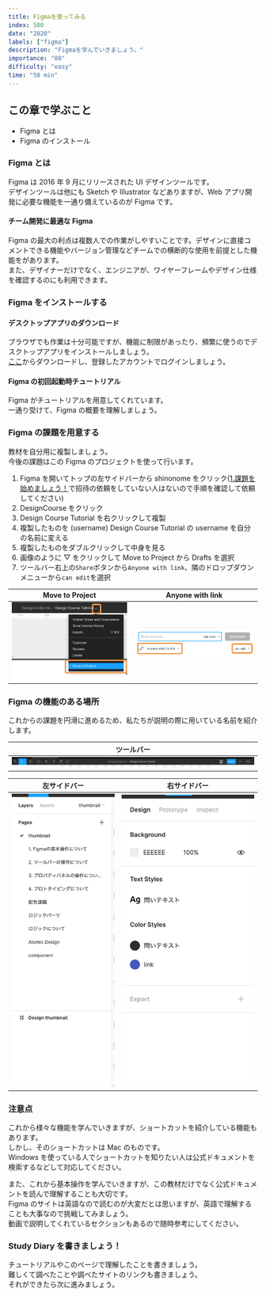 ```yaml
---
title: Figmaを使ってみる
index: 500
date: "2020"
labels: ["figma"]
description: "Figmaを学んでいきましょう。"
importance: "80"
difficulty: "easy"
time: "50 min"
---
```


## この章で学ぶこと

- Figma とは
- Figma のインストール

### Figma とは

Figma は 2016 年 9 月にリリースされた UI デザインツールです。  
デザインツールは他にも Sketch や Illustrator などありますが、Web アプリ開発に必要な機能を一通り備えているのが Figma です。

#### チーム開発に最適な Figma

Figma の最大の利点は複数人での作業がしやすいことです。デザインに直接コメントできる機能やバージョン管理などチームでの横断的な使用を前提とした機能をがあります。  
また、デザイナーだけでなく、エンジニアが、ワイヤーフレームやデザイン仕様を確認するのにも利用できます。

### Figma をインストールする

#### デスクトップアプリのダウンロード

ブラウザでも作業は十分可能ですが、機能に制限があったり、頻繁に使うのでデスクトップアプリをインストールしましょう。  
[ここ](https://www.figma.com/downloads/)からダウンロードし、登録したアカウントでログインしましょう。

#### Figma の初回起動時チュートリアル

Figma がチュートリアルを用意してくれています。  
一通り受けて、Figma の概要を理解しましょう。

### Figma の課題を用意する

教材を自分用に複製しましょう。  
今後の課題はこの Figma のプロジェクトを使って行います。

1. Figma を開いてトップの左サイドバーから shinonome をクリック([1.課題を始めましょう！](../introduction/)で招待の依頼をしていない人はないので手順を確認して依頼してください)
2. DesignCourse をクリック
3. Design Course Tutorial を右クリックして複製
4. 複製したものを (username) Design Course Tutorial の username を自分の名前に変える
5. 複製したものをダブルクリックして中身を見る
6. 画像のように ▽ をクリックして Move to Project から Drafts を選択
7. ツールバー右上の`Share`ボタンから`Anyone with link`、隣のドロップダウンメニューから`can edit`を選択

| Move to Project                                    | Anyone with link                         |
| -------------------------------------------------- | ---------------------------------------- |
| ![Move To Project](../../assets/moveToProject.png) | ![To Review](../../assets/toReview2.png) |

### Figma の機能のある場所

これからの課題を円滑に進めるため、私たちが説明の際に用いている名前を紹介します。

| ツールバー                    |
| ----------------------------- |
| ![toolbar](./img/toolbar.png) |

| 左サイドバー                          | 右サイドバー                              |
| ------------------------------------- | ----------------------------------------- |
| ![sidebar-left](img/sidebar-left.png) | ![sidebar-right](./img/sidebar-right.png) |

### 注意点

これから様々な機能を学んでいきますが、ショートカットを紹介している機能もあります。  
しかし、そのショートカットは Mac のものです。  
Windows を使っている人でショートカットを知りたい人は公式ドキュメントを検索するなどして対応してください。

また、これから基本操作を学んでいきますが、この教材だけでなく公式ドキュメントを読んで理解することも大切です。  
Figma のサイトは英語なので読むのが大変だとは思いますが、英語で理解することも大事なので挑戦してみましょう。  
動画で説明してくれているセクションもあるので随時参考にしてください。

### Study Diary を書きましょう！

チュートリアルやこのページで理解したことを書きましょう。  
難しくて調べたことや調べたサイトのリンクも書きましょう。  
それができたら次に進みましょう。
